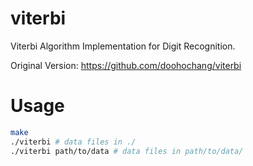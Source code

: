 # viterbi
Viterbi Algorithm Implementation for Digit Recognition.

Original Version: https://github.com/doohochang/viterbi

# Usage

```bash
make
./viterbi # data files in ./
./viterbi path/to/data # data files in path/to/data/
```
